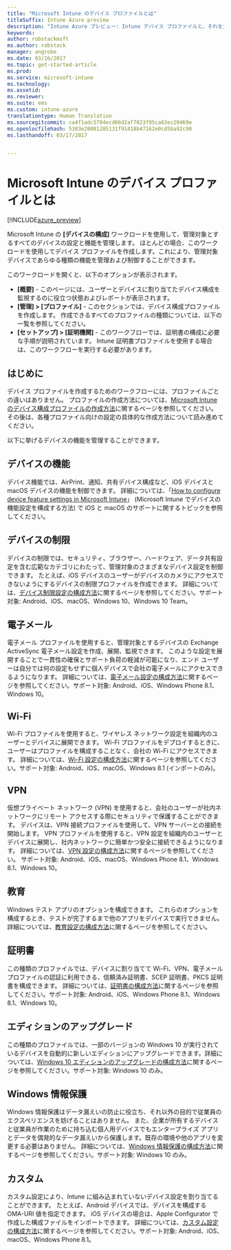 ```yaml
---
title: "Microsoft Intune のデバイス プロファイルとは"
titleSuffix: Intune Azure preview
description: "Intune Azure プレビュー: Intune デバイス プロファイルと、それを活用して社内のデバイスを管理および保護する方法について説明します。"
keywords: 
author: robstackmsft
ms.author: robstack
manager: angrobe
ms.date: 03/16/2017
ms.topic: get-started-article
ms.prod: 
ms.service: microsoft-intune
ms.technology: 
ms.assetid: 
ms.reviewer: 
ms.suite: ems
ms.custom: intune-azure
translationtype: Human Translation
ms.sourcegitcommit: ca4f1adc5704ecd66d2af7823f95ca63ec20469e
ms.openlocfilehash: 5383e20081285131f91418b47162e0cd5ba92c90
ms.lasthandoff: 03/17/2017


---
```


# <a name="what-are-microsoft-intune-device-profiles"></a>Microsoft Intune のデバイス プロファイルとは

[!INCLUDE[azure_preview](../includes/azure_preview.md)]

Microsoft Intune の **[デバイスの構成]** ワークロードを使用して、管理対象とするすべてのデバイスの設定と機能を管理します。 ほとんどの場合、このワークロードを使用してデバイス プロファイルを作成します。これにより、管理対象デバイスであらゆる種類の機能を管理および制御することができます。

このワークロードを開くと、以下のオプションが表示されます。

- **[概要]** - このページには、ユーザーとデバイスに割り当てたデバイス構成を監視するのに役立つ状態およびレポートが表示されます。
- **[管理] > [プロファイル]** - このセクションでは、デバイス構成プロファイルを作成します。 作成できるすべてのプロファイルの種類については、以下の一覧を参照してください。
- **[セットアップ] > [証明機関]** - このワークフローでは、証明書の構成に必要な手順が説明されています。 Intune 証明書プロファイルを使用する場合は、このワークフローを実行する必要があります。

## <a name="getting-started"></a>はじめに

デバイス プロファイルを作成するためのワークフローには、プロファイルごとの違いはありません。 プロファイルの作成方法については、[Microsoft Intune のデバイス構成プロファイルの作成方法](/intune-azure/configure-devices/how-to-create-device-profiles)に関するページを参照してください。 その後は、各種プロファイル向けの設定の具体的な作成方法について読み進めてください。

以下に挙げるデバイスの機能を管理することができます。

## <a name="device-features"></a>デバイスの機能

デバイス機能では、AirPrint、通知、共有デバイス構成など、iOS デバイスと macOS デバイスの機能を制御できます。
詳細については、「[How to configure device feature settings in Microsoft Intune](how-to-configure-device-features.md)」 (Microsoft Intune でデバイスの機能設定を構成する方法) で iOS と macOS のサポートに関するトピックを参照してください。

## <a name="device-restrictions"></a>デバイスの制限
デバイスの制限では、セキュリティ、ブラウザー、ハードウェア、データ共有設定を含む広範なカテゴリにわたって、管理対象のさまざまなデバイス設定を制御できます。 たとえば、iOS デバイスのユーザーがデバイスのカメラにアクセスできないようにするデバイスの制限プロファイルを作成できます。
詳細については、[デバイス制限設定の構成方法](how-to-configure-device-restrictions.md)に関するページを参照してください。サポート対象: Android、iOS、macOS、Windows 10、Windows 10 Team。

## <a name="email"></a>電子メール
電子メール プロファイルを使用すると、管理対象とするデバイスの Exchange ActiveSync 電子メール設定を作成、展開、監視できます。 このような設定を展開することで一貫性の確保とサポート負荷の軽減が可能になり、エンド ユーザーは自分では何の設定もせずに個人デバイスで会社の電子メールにアクセスできるようになります。
詳細については、[電子メール設定の構成方法](how-to-configure-email-settings.md)に関するページを参照してください。サポート対象: Android、iOS、Windows Phone 8.1、Windows 10。

## <a name="wi-fi"></a>Wi-Fi
Wi-Fi プロファイルを使用すると、ワイヤレス ネットワーク設定を組織内のユーザーとデバイスに展開できます。 Wi-Fi プロファイルをデプロイするときに、ユーザーはプロファイルを構成することなく、会社の Wi-Fi にアクセスできます。
詳細については、[Wi-Fi 設定の構成方法](how-to-configure-wi-fi-settings.md)に関するページを参照してください。サポート対象: Android、iOS、macOS、Windows 8.1 (インポートのみ)。

## <a name="vpn"></a>VPN
仮想プライベート ネットワーク (VPN) を使用すると、会社のユーザーが社内ネットワークにリモート アクセスする際にセキュリティで保護することができます。 デバイスは、VPN 接続プロファイルを使用して、VPN サーバーとの接続を開始します。 VPN プロファイルを使用すると、VPN 設定を組織内のユーザーとデバイスに展開し、社内ネットワークに簡単かつ安全に接続できるようになります。
詳細については、[VPN 設定の構成方法](how-to-configure-vpn-settings.md)に関するページを参照してください。
サポート対象: Android、iOS、macOS、Windows Phone 8.1、Windows 8.1、Windows 10。

## <a name="education"></a>教育
Windows テスト アプリのオプションを構成できます。 これらのオプションを構成するとき、テストが完了するまで他のアプリをデバイスで実行できません。
詳細については、[教育設定の構成方法](how-to-configure-education-settings.md)に関するページを参照してください。

## <a name="certificates"></a>証明書
この種類のプロファイルでは、デバイスに割り当てて Wi-Fi、VPN、電子メール プロファイルの認証に利用できる、信頼済み証明書、SCEP 証明書、PKCS 証明書を構成できます。
詳細については、[証明書の構成方法](how-to-configure-certificates.md)に関するページを参照してください。サポート対象: Android、iOS、Windows Phone 8.1、Windows 8.1、Windows 10。

## <a name="edition-upgrade"></a>エディションのアップグレード
この種類のプロファイルでは、一部のバージョンの Windows 10 が実行されているデバイスを自動的に新しいエディションにアップグレードできます。詳細については、[Windows 10 エディションのアップグレードの構成方法](how-to-configure-windows-10-edition-upgrade.md)に関するページを参照してください。サポート対象: Windows 10 のみ。

## <a name="windows-information-protection"></a>Windows 情報保護
Windows 情報保護はデータ漏えいの防止に役立ち、それ以外の目的で従業員のエクスペリエンスを妨げることはありません。 また、企業が所有するデバイスと従業員が作業のために持ち込む個人用デバイスでもエンタープライズ アプリとデータを偶発的なデータ漏えいから保護します。既存の環境や他のアプリを変更する必要はありません。
詳細については、[Windows 情報保護の構成方法](how-to-configure-windows-information-protection.md)に関するページを参照してください。サポート対象: Windows 10 のみ。

## <a name="custom"></a>カスタム
カスタム設定により、Intune に組み込まれていないデバイス設定を割り当てることができます。 たとえば、Android デバイスでは、デバイスを構成する OMA-URI 値を指定できます。 iOS デバイスの場合は、Apple Configurator で作成した構成ファイルをインポートできます。
詳細については、[カスタム設定の構成方法](how-to-configure-custom-settings.md)に関するページを参照してください。サポート対象: Android、iOS、macOS、Windows Phone 8.1。

